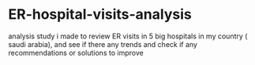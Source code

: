 # ER-hospital-visits-analysis
analysis study i made to review ER visits in 5 big hospitals in my country ( saudi arabia), and see if there any trends and check if any recommendations or solutions to improve 
